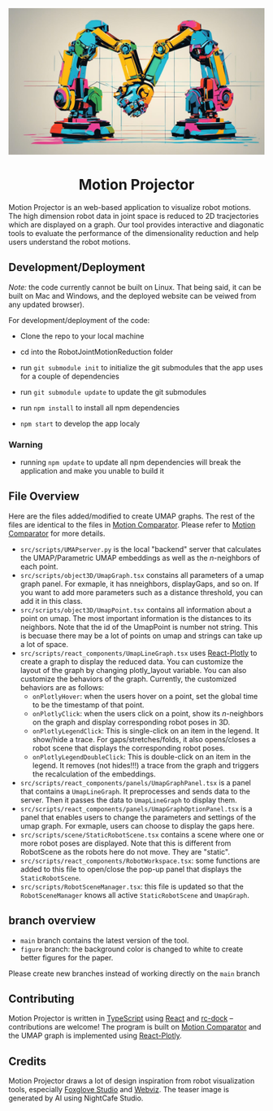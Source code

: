 ![Motion Comparator](./public/teaser.jpg)

<div align="center">
    <h1>Motion Projector</h1>
    <!-- <a href= "TODO"><img alt="status: online" src="https://img.shields.io/badge/status-online-success.svg?logoHeight=10"></a>
    <a href= "TODO"><img alt="demo: ready" src="https://img.shields.io/badge/demo-ready-success.svg?logoHeight=10"></a>
    <a href= "TODO"><img alt="docs: ready" src="https://img.shields.io/badge/version-v0.80.0 Beta-blue.svg?logoHeight=10"></a> -->
  
</div>

Motion Projector is an web-based application to visualize robot motions. The high dimension robot data in joint space is reduced to 2D tracjectories which are displayed on a graph. Our tool provides interactive and diagonatic tools to evaluate the performance of the dimensionality reduction and help users understand the robot motions.

## Development/Deployment

*Note:* the code currently cannot be built on Linux. That being said, it can be built on Mac and Windows, and the deployed website can be veiwed from any updated browser).

For development/deployment of the code:

 - Clone the repo to your local machine

 - cd into the RobotJointMotionReduction folder

 - run `git submodule init` to initialize the git submodules that the app uses for a couple of dependencies

 - run `git submodule update` to update the git submodules

 - run `npm install` to install all npm dependencies

 - `npm start` to develop the app localy

### Warning

 - running `npm update` to update all npm dependencies will break the application and make you unable to build it

## File Overview

Here are the files added/modified to create UMAP graphs. The rest of the files are identical to the files in [Motion Comparator](). Please refer to [Motion Comparator]() for more details.

 - `src/scripts/UMAPserver.py` is the local "backend" server that calculates the UMAP/Parametric UMAP embeddings as well as the $n$-neighbors of each point.
 - `src/scripts/object3D/UmapGraph.tsx` constains all parameters of a umap graph panel. For exmaple, it has nneighbors, displayGaps, and so on. If you want to add more parameters such as a distance threshold, you can add it in this class.
 - `src/scripts/object3D/UmapPoint.tsx` contains all information about a point on umap. The most important information is the distances to its neighbors. Note that the id of the UmapPoint is number not string. This is becuase there may be a lot of points on umap and strings can take up a lot of space.
 - `src/scripts/react_components/UmapLineGraph.tsx` uses [React-Plotly](https://github.com/plotly/react-plotly.js) to create a graph to display the reduced data. You can customize the layout of the graph by changing plotly_layout variable. You can also customize the behaviors of the graph. Currently, the customized behaviors are as follows:
   - `onPlotlyHover`: when the users hover on a point, set the global time to be the timestamp of that point.
   - `onPlotlyClick`: when the users click on a point, show its $n$-neighbors on the graph and display corresponding robot poses in 3D.
   - `onPlotlyLegendClick`: This is single-click on an item in the legend. It show/hide a trace. For gaps/stretches/folds, it also opens/closes a robot scene that displays the corresponding robot poses.
   - `onPlotlyLegendDoubleClick`: This is double-click on an item in the legend. It removes (not hides!!!) a trace from the graph and triggers the recalculation of the embeddings. 
 - `src/scripts/react_components/panels/UmapGraphPanel.tsx` is a panel that contains a `UmapLineGraph`. It preprocesses and sends data to the server. Then it passes the data to `UmapLineGraph` to display them.
 - `src/scripts/react_components/panels/UmapGraphOptionPanel.tsx` is a panel that enables users to change the parameters and settings of the umap graph. For exmaple, users can choose to display the gaps here.
 - `src/scripts/scene/StaticRobotScene.tsx` contains a scene where one or more robot poses are displayed. Note that this is different from RobotScene as the robots here do not move. They are "static".
 - `src/scripts/react_components/RobotWorkspace.tsx`: some functions are added to this file to open/close the pop-up panel that displays the `StaticRobotScene`. 
 - `src/scripts/RobotSceneManager.tsx`: this file is updated so that the `RobotSceneManager` knows all active `StaticRobotScene` and `UmapGraph`.

## branch overview
 - `main` branch contains the latest version of the tool.
 - `figure` branch: the background color is changed to white to create better figures for the paper.

Please create new branches instead of working directly on the `main` branch

## Contributing

Motion Projector is written in [TypeScript](https://www.typescriptlang.org/) using [React](https://react.dev/) and [rc-dock](https://github.com/ticlo/rc-dock) – contributions are welcome! The program is built on [Motion Comparator]() and the UMAP graph is implemented using [React-Plotly](https://github.com/plotly/react-plotly.js).

## Credits
Motion Projector draws a lot of design inspiration from robot visualization tools, especially [Foxglove Studio](https://github.com/foxglove/studio) and [Webviz](https://github.com/cruise-automation/webviz). The teaser image is generated by AI using NightCafe Studio.

<!-- ## TODO
[ ] Import ROS bags
[ ] Update to the latest version of three.js -->
